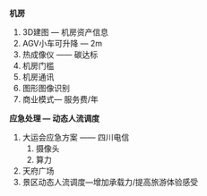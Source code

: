**机房**

1.  3D建图 — 机房资产信息
2.  AGV小车可升降 — 2m
3.  热成像仪 —— 碳达标
4.  机房门槛
5.  机房通讯
6.  图形图像识别
7.  商业模式— 服务费/年
    
**应急处理 — 动态人流调度**

1.  大运会应急方案 —— 四川电信
	1.  摄像头
	2.  算力
2.  天府广场
3.  景区动态人流调度—增加承载力/提高旅游体验感受